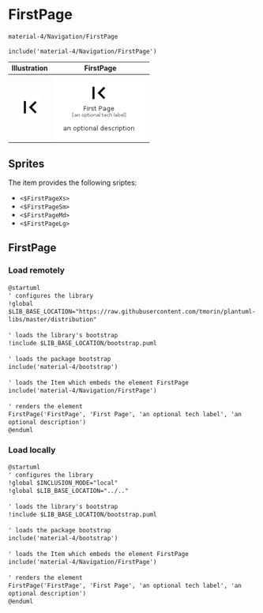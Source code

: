 # FirstPage


```text
material-4/Navigation/FirstPage
```

```text
include('material-4/Navigation/FirstPage')
```



| Illustration | FirstPage |
| :---: | :---: |
| ![illustration for Illustration](../../material-4/Navigation/FirstPage.png) | ![illustration for FirstPage](../../material-4/Navigation/FirstPage.Local.png) |



## Sprites
The item provides the following sriptes:

- `<$FirstPageXs>`
- `<$FirstPageSm>`
- `<$FirstPageMd>`
- `<$FirstPageLg>`





## FirstPage

### Load remotely
```plantuml
@startuml
' configures the library
!global $LIB_BASE_LOCATION="https://raw.githubusercontent.com/tmorin/plantuml-libs/master/distribution"

' loads the library's bootstrap
!include $LIB_BASE_LOCATION/bootstrap.puml

' loads the package bootstrap
include('material-4/bootstrap')

' loads the Item which embeds the element FirstPage
include('material-4/Navigation/FirstPage')

' renders the element
FirstPage('FirstPage', 'First Page', 'an optional tech label', 'an optional description')
@enduml
```

### Load locally
```plantuml
@startuml
' configures the library
!global $INCLUSION_MODE="local"
!global $LIB_BASE_LOCATION="../.."

' loads the library's bootstrap
!include $LIB_BASE_LOCATION/bootstrap.puml

' loads the package bootstrap
include('material-4/bootstrap')

' loads the Item which embeds the element FirstPage
include('material-4/Navigation/FirstPage')

' renders the element
FirstPage('FirstPage', 'First Page', 'an optional tech label', 'an optional description')
@enduml
```

